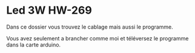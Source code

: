 # Led 3W HW-269
Dans ce dossier vous trouvez le cablage mais aussi le programme.

Vous avez seulement a brancher comme moi et téléversez le programme dans la carte arduino.
